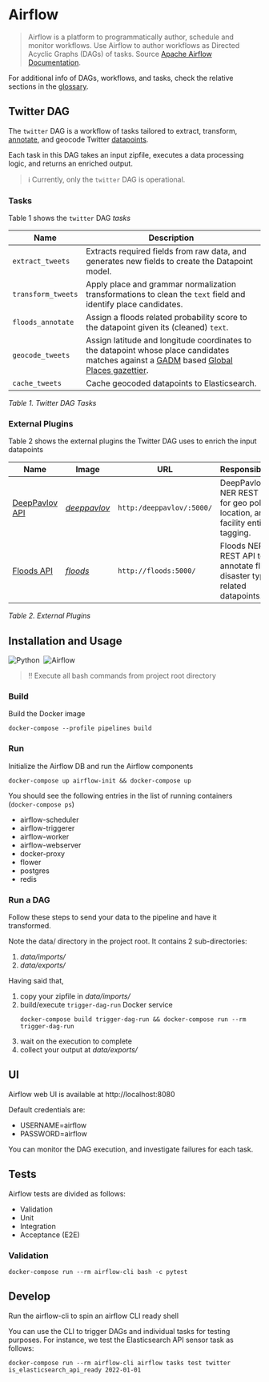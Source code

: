 # Airflow

> Airflow is a platform to programmatically author, schedule and monitor workflows.
> Use Airflow to author workflows as Directed Acyclic Graphs (DAGs) of tasks.
> Source [Apache Airflow Documentation](https://airflow.apache.org/docs/apache-airflow/2.2.3/index.html#apache-airflow-documentation).

For additional info of DAGs, workflows, and tasks, check the relative sections in the [glossary](../docs/glossary.md). 

## Twitter DAG

The `twitter` DAG is a workflow of tasks tailored to extract, transform,
[annotate](../docs/glossary.md#annotate), and geocode Twitter [datapoints](../docs/glossary.md#datapoint).

Each task in this DAG takes an input zipfile, executes a data processing logic,
and returns an enriched output.

> :information_source: Currently, only the `twitter` DAG is operational.

### Tasks

Table 1 shows the `twitter` DAG _tasks_

|Name|Description|
|----|-----------|
|`extract_tweets`|Extracts required fields from raw data, and generates new fields to create the Datapoint model.|
|`transform_tweets`|Apply place and grammar normalization transformations to clean the `text` field and identify place candidates.|
|`floods_annotate`|Assign a floods related probability score to the datapoint given its (cleaned) `text`.|
|`geocode_tweets`|Assign latitude and longitude coordinates to the datapoint whose place candidates matches against a [GADM](https://gadm.org) based [Global Places gazettier](geocode_tweets/config/global_places_v1.tsv).|
|`cache_tweets`|Cache geocoded datapoints to Elasticsearch.|

_Table 1. Twitter DAG Tasks_

### External Plugins

Table 2 shows the external plugins the Twitter DAG uses to enrich the input datapoints

|Name|Image|URL|Responsibilities|
|----|-----|---|----------------|
|[DeepPavlov API](annotators/deeppavlov/README.md)|[_deeppavlov_](annotators/deeppavlov/Dockerfile)|`http:/deeppavlov/:5000/`|DeepPavlov NER REST API for geo political, location, and facility entity tagging.|
|[Floods API](annotators/floods/README.md)|[_floods_](annotators/floods/Dockerfile)|`http://floods:5000/`|Floods NER REST API to annotate floods disaster type related datapoints.|

_Table 2. External Plugins_

## Installation and Usage

![Python](https://img.shields.io/badge/Python-3.8-information)&nbsp;&nbsp;![Airflow](https://img.shields.io/badge/Airflow-2.2.3-information)

> :bangbang: Execute all bash commands from project root directory

### Build

Build the Docker image

```shell
docker-compose --profile pipelines build
```

### Run

Initialize the Airflow DB and run the Airflow components

```shell
docker-compose up airflow-init && docker-compose up
```

You should see the following entries in the list of running containers (`docker-compose ps`)

- airflow-scheduler
- airflow-triggerer
- airflow-worker
- airflow-webserver
- docker-proxy
- flower
- postgres
- redis

### Run a DAG

Follow these steps to send your data to the pipeline and have it transformed.

Note the data/ directory in the project root. It contains 2 sub-directories:
1. _data/imports/_
2. _data/exports/_

Having said that,
1. copy your zipfile in _data/imports/_
2. build/execute `trigger-dag-run` Docker service
    ```shell
    docker-compose build trigger-dag-run && docker-compose run --rm trigger-dag-run
    ```
3. wait on the execution to complete
4. collect your output at _data/exports/_

## UI

Airflow web UI is available at http://localhost:8080 

Default credentials are:
* USERNAME=airflow
* PASSWORD=airflow

You can monitor the DAG execution, and investigate failures for each task.

## Tests

Airflow tests are divided as follows:

* Validation
* Unit
* Integration
* Acceptance (E2E)

### Validation

```shell
docker-compose run --rm airflow-cli bash -c pytest
```

## Develop

Run the airflow-cli to spin an airflow CLI ready shell

You can use the CLI to trigger DAGs and individual tasks for testing purposes. 
For instance, we test the Elasticsearch API sensor task as follows:

```shell
docker-compose run --rm airflow-cli airflow tasks test twitter is_elasticsearch_api_ready 2022-01-01
```

